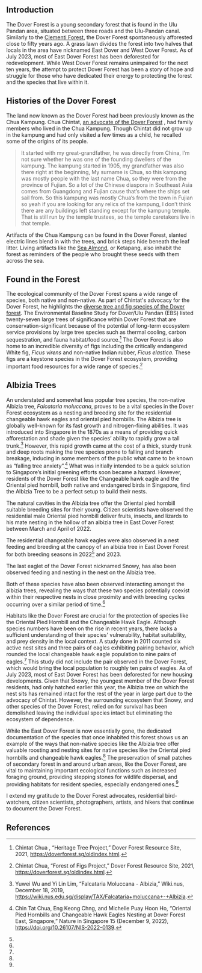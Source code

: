 <param ve-config 
       title="Dover Forest"
       author="Angela Ricasio Hoten"
       banner="https://iiif.wellcomecollection.org/image/V0044770/full/1338%2C/0/default.jpg"
       layout="vertical">

## Introduction 
The Dover Forest is a young secondary forest that is found in the Ulu Pandan area, situated between three roads and the Ulu-Pandan canal. Similarly to the [Clementi Forest](https://www.juncture-digital.org/Digital-Scholarship-NUS-Libraries/biodiversitystories/Clementi%20Forest), the Dover Forest spontaneously afforested close to fifty years ago. A grass lawn divides the forest into two halves that locals in the area have nicknamed East Dover and West Dover Forest. As of July 2023, most of East Dover Forest has been deforested for redevelopment. While West Dover Forest remains unimpaired for the next ten years, the attempt to protect Dover Forest has been a story of hope and struggle for those who have dedicated their energy to protecting the forest and the species that live within it. 
<param ve-image 
       url="https://raw.githubusercontent.com/AngelaRHoten/DoverForest/main/media/Dover Forest_01.jpg"
       title="East Dover Forest with Chua Chintat, February 2023"
       attribution="Angela Ricasio Hoten"
       fit="contain"> 
       
## Histories of the Dover Forest
The land now known as the Dover Forest had been previously known as the Chua Kampung. Chua Chintat, [an advocate of the Dover Forest](https://www.youtube.com/watch?v=jnFJPVYcZEE&t=14s) , had family members who lived in the Chua Kampung. Though Chintat did not grow up in the kampung and had only visited a few times as a child, he recalled some of the origins of its people.
<param ve-image 
       url="https://raw.githubusercontent.com/AngelaRHoten/DoverForest/main/media/Dover
       Forest_03.jpg"
       curtain="true"
       title="East Dover Forest with Chintat, February 2023"
       attribution="Angela Ricasio Hoten"
       fit="contain">
       
>It started with my great-grandfather, he was directly from China, I’m not sure whether he was one of the founding dwellers of the kampung. The kampung started in 1905, my grandfather was also there right at the beginning, My surname is Chua, so this kampung was mostly people with the last name Chua, so they were from the province of Fujian. So a lot of the Chinese diaspora in Southeast Asia comes from Guangdong and Fujian cause that’s where the ships set sail from. So this kampung was mostly Chua’s from the town in Fujian so yeah if you are looking for any relics of the kampung, I don’t think there are any buildings left standing except for the kampung temple. That is still run by the temple trustees, so the temple caretakers live in that temple.

Artifacts of the Chua Kampung can be found in the Dover Forest, slanted electric lines blend in with the trees, and brick steps hide beneath the leaf litter. Living artifacts like the [Sea Almond](https://www.nparks.gov.sg/florafaunaweb/flora/3/1/3181), or Ketapang, also inhabit the forest as reminders of the people who brought these seeds with them across the sea. 

<param ve-image 
       url="https://raw.githubusercontent.com/AngelaRHoten/DoverForest/main/media/Dover
       Forest_Kampung_03.jpg"
       title="East Dover Forest, Remnants of the Chua kampung, February 2023"
       attribution="Angela Ricasio Hoten"
       fit="contain">
<param ve-image 
       url="https://raw.githubusercontent.com/AngelaRHoten/DoverForest/main/media/Dover
       Forest_Kampung_02.jpg"
       title="East Dover Forest, Remnants of the Chua kampung, February 2023"
       attribution="Angela Ricasio Hoten"
       fit="contain">
       
## Found in the Forest
The ecological community of the Dover Forest spans a wide range of species, both native and non-native. As part of Chintat's advocacy for the Dover Forest, he highlights the [diverse tree and fig species of the Dover forest](https://doverforest.sg/oldindex.html). The Environmental Baseline Study for Dover/Ulu Pandan (EBS) listed twenty-seven large trees of significance within Dover Forest that are conservation-significant because of the potential of long-term ecosystem service provisions by large tree species such as thermal cooling, carbon sequestration, and fauna habitat/food source.[^1] The Dover Forest is also home to an incredible diversity of figs including the critically endangered White fig, <span eid="Q2717818">*Ficus virens*</span> and non-native Indian rubber, <span eid="Q79947417">*Ficus elastica*</span>. These figs are a keystone species in the Dover Forest ecosystem, providing important food resources for a wide range of species.[^2]
<param ve-image url="https://raw.githubusercontent.com/AngelaRHoten/DoverForest/main/media/2021_08_09 ficus virens dover forest west.jpg"
       curtain="true"
       title="Dover Forest, Ficus virens, September 2021"
       attribution="Chua Chintat"
       fit="contain"> 
<param ve-image 
       url="https://raw.githubusercontent.com/AngelaRHoten/DoverForest/main/media/Dover Forest_Mushrooms_01.jpg"
       title="Dover Forest, Filoboletus manipularis, February 2023"
       attribution="Angela Ricasio Hoten"
       fit="contain"> 
<param ve-image 
url="https://raw.githubusercontent.com/AngelaRHoten/DoverForest/main/media/Inventory of Dover Forest Figs.png"
       title="An Inventory of the Diverse Fig Species of the Dover Forest"
       attribution="Chua Chintat"
       fit="contain">
 

## Albizia Trees
An understated and somewhat less popular tree species, the non-native Albizia tree, *Falcataria moluccana*, proves to be a vital species in the Dover Forest ecosystem as a nesting and breeding site for the residential changeable hawk eagles and oriental pied hornbills. The Albizia tree is globally well-known for its fast growth and nitrogen-fixing abilities. It was introduced into Singapore in the 1870s as a means of providing quick afforestation and shade given the species’ ability to rapidly grow a tall trunk.[^3] However, this rapid growth came at the cost of a thick, sturdy trunk and deep roots making the tree species prone to falling and branch breakage, inducing in some members of the public what came to be known as “falling tree anxiety”.[^4] What was initially intended to be a quick solution to Singapore’s initial greening efforts soon became a hazard. However, residents of the Dover Forest like the Changeable hawk eagle and the Oriental pied hornbill, both native and endangered birds in Singapore, find the Albizia Tree to be a perfect setup to build their nests. 
<param ve-image 
       url="https://raw.githubusercontent.com/AngelaRHoten/DoverForest/main/media/Albizia Tree_Dover Forest.JPG"
       curtain="true"
       title="East Dover Forest, Albizia Trees, 2021"
       attribution="Chua Chintat"
       fit="contain">       
<param ve-image 
       url="https://raw.githubusercontent.com/AngelaRHoten/DoverForest/main/media/Dover Forest_Albizia Tree_01.jpg"
       title="Fallen Albizia Tree, February 2023"
       attribution="Angela Ricasio Hoten"
       fit="contain">       
<param ve-image 
       url="https://raw.githubusercontent.com/AngelaRHoten/DoverForest/main/media/Dover Forest_Albizia Tree_02.jpg"
       title="Fallen Albizia Tree, February 2023"
       attribution= "Angela Ricasio Hoten"
       fit="contain">
       
The natural cavities in the Albizia tree offer the Oriental pied hornbill suitable breeding sites for their young. Citizen scientists have observed the residential male Oriental pied hornbill deliver fruits, insects, and lizards to his mate nesting in the hollow of an albizia tree in East Dover Forest between March and April of 2022.

The residential changeable hawk eagles were also observed in a nest feeding and breeding at the canopy of an albizia tree in East Dover Forest for both breeding seasons in 2022[^5] and 2023. <param ve-video id="bhGI4novI0g" title="25 March 2022 - First sighting of Changeable Hawk-eaglet @ Dover Forest East">

The last eaglet of the Dover Forest nicknamed Snowy, has also been observed feeding and nesting in the nest on the Albizia tree. <param ve-video id="BbvOcBZCudQ" title="13-day old changeable hawk-eagle chick"> 

Both of these species have also been observed interacting amongst the albizia trees, revealing the ways that these two species potentially coexist within their respective nests in close proximity and with breeding cycles occurring over a similar period of time.[^6] <param ve-video id="JW1RckgM_1w" title="1 April 2022 - Changeable Hawk-eagle (CHE) vs Oriental Pied Hornbill (OPH) @ Dover Forest East"> 

Habitats like the Dover Forest are crucial for the protection of species like the Oriental Pied Hornbill and the Changeable Hawk Eagle. Although species numbers have been on the rise in recent years, there lacks a sufficient understanding of their species' vulnerability, habitat suitability, and prey density in the local context. A study done in 2011 counted six active nest sites and three pairs of eagles exhibiting pairing behavior, which rounded the local changeable hawk eagle population to nine pairs of eagles.[^7] This study did not include the pair observed in the Dover Forest, which would bring the local population to roughly ten pairs of eagles. As of July 2023, most of East Dover Forest has been deforested for new housing developments. Given that Snowy, the youngest member of the Dover Forest residents, had only hatched earlier this year, the Albizia tree on which the nest sits has remained intact for the rest of the year in large part due to the advocacy of Chintat. However, the surrounding ecosystem that Snowy, and other species of the Dover Forest, relied on for survival has been demolished leaving the individual species intact but eliminating the ecosystem of dependence.
<param ve-image 
       url="https://raw.githubusercontent.com/AngelaRHoten/DoverForest/main/media/Dover Forest_Clearing_04.jpg"
       curtain="true"
       title="East Dover Forest, February 2023"
       attribution="Angela Ricasio Hoten"
       fit="contain"> 
<param ve-image 
       url="https://raw.githubusercontent.com/AngelaRHoten/DoverForest/main/media/Dover Forest_Clearing_01.jpg"
       title="East Dover Forest, February 2023"
       attribution="Angela Ricasio Hoten"
       fit="contain"> 
<param ve-image 
       url="https://raw.githubusercontent.com/AngelaRHoten/DoverForest/main/media/Dover Forest_Clearing_02.jpg"
       title="East Dover Forest, February 2023"
       attribution="Angela Ricasio Hoten"
       fit="contain"> 

While the East Dover Forest is now essentially gone, the dedicated documentation of the species that once inhabited this forest shows us an example of the ways that non-native species like the Albizia tree offer valuable roosting and nesting sites for native species like the Oriental pied hornbills and changeable hawk eagles.[^8] The preservation of small patches of secondary forest in and around urban areas, like the Dover Forest, are vital to maintaining important ecological functions such as increased foraging ground, providing stepping stones for wildlife dispersal, and providing habitats for resident species, especially endangered ones.[^9] 
<param ve-image 
       url="https://raw.githubusercontent.com/AngelaRHoten/DoverForest/main/media/Dover Forest_February 2023.jpg"
       curtain="true"
       title="East Dover Forest, February 2023"
       attribution="Angela Ricasio Hoten"
       fit="contain">
<param ve-image 
       url="https://raw.githubusercontent.com/AngelaRHoten/DoverForest/main/media/East Dover Forest_09-06-2023_02.jpg"
       title="East Dover Forest, June 2023"
       attribution="Chua Chintat"
       fit="contain">  

I extend my gratitude to the Dover Forest advocates, residential bird-watchers, citizen scientists, photographers, artists, and hikers that continue to document the Dover Forest. 


## References 
[^1]: Chintat Chua , “Heritage Tree Project,” Dover Forest Resource Site, 2021, https://doverforest.sg/oldindex.html. 
[^2]: Chintat Chua, “Forest of Figs Project,” Dover Forest Resource Site, 2021, https://doverforest.sg/oldindex.html.
[^3]: Yuwei Wu and Yi Lin Lim, “Falcataria Moluccana - Albizia,” Wiki.nus, December 18, 2019, https://wiki.nus.edu.sg/display/TAX/Falcataria+moluccana+-+Albizia.
[^4]: Chin Tat Chua, Eng Keong Chng, and Michelle Puay Hoon Ho, “Oriental Pied Hornbills and Changeable Hawk Eagles Nesting at Dover Forest East, Singapore,” Nature in Singapore 15 (December 9, 2022), https://doi.org/10.26107/NIS-2022-0139.
[^5]: 
[^6]: 
[^7]: 
[^8]: 
[^9]: 
